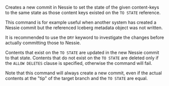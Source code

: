 Creates a new commit in Nessie to set the state of the given content-keys to the same state as those content keys
existed on the `TO STATE` reference.

This command is for example useful when another system has created a Nessie commit but the referenced Iceberg
metadata object was not written.

It is recommended to use the `DRY` keyword to investigate the changes before actually committing those to Nessie.

Contents that exist on the `TO STATE` are updated in the new Nessie commit to that state.
Contents that do not exist on the `TO STATE` are deleted only if the `ALLOW DELETES` clause is specified, otherwise
the command will fail.

Note that this command will always create a new commit, even if the actual contents at the "tip" of the target branch
and the `TO STATE` are equal.
